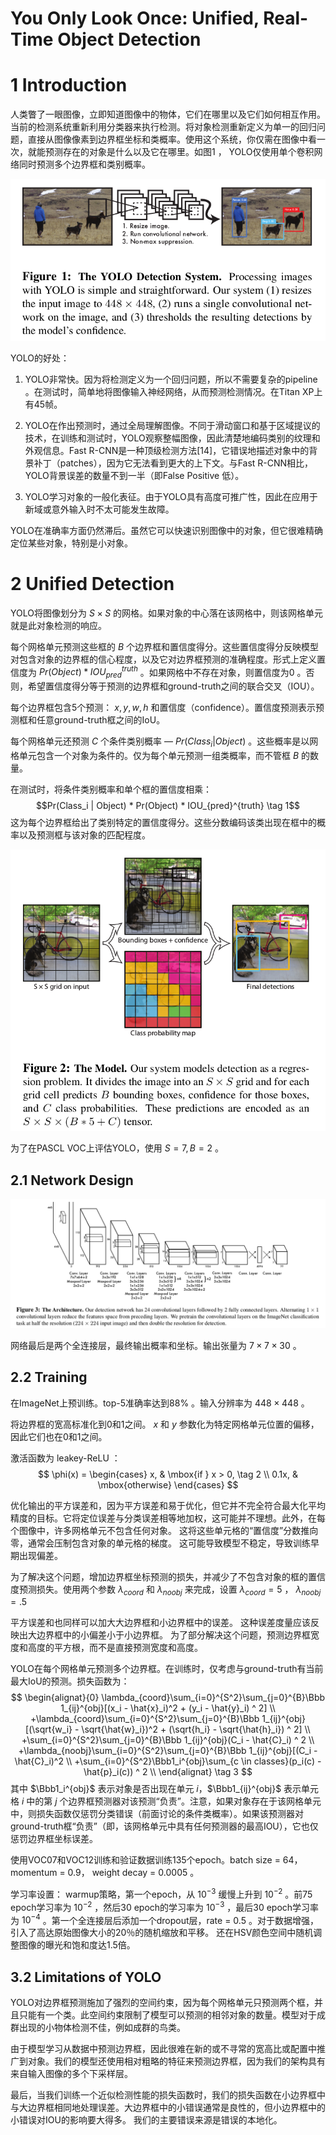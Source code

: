 You Only Look Once: Unified, Real-Time Object Detection
=

# 1 Introduction
人类瞥了一眼图像，立即知道图像中的物体，它们在哪里以及它们如何相互作用。当前的检测系统重新利用分类器来执行检测。将对象检测重新定义为单一的回归问题，直接从图像像素到边界框坐标和类概率。使用这个系统，你仅需在图像中看一次，就能预测存在的对象是什么以及它在哪里。如图1 ， YOLO仅使用单个卷积网络同时预测多个边界框和类别概率。

![yolo system](./images/yolo/yolo-systems.png)

YOLO的好处：

1. YOLO非常快。因为将检测定义为一个回归问题，所以不需要复杂的pipeline 。在测试时，简单地将图像输入神经网络，从而预测检测情况。在Titan XP上有45帧。

2. YOLO在作出预测时，通过全局理解图像。不同于滑动窗口和基于区域提议的技术，在训练和测试时，YOLO观察整幅图像，因此清楚地编码类别的纹理和外观信息。Fast R-CNN是一种顶级检测方法[14]，它错误地描述对象中的背景补丁（patches），因为它无法看到更大的上下文。与Fast R-CNN相比，YOLO背景误差的数量不到一半（即False Positive 低）。

3. YOLO学习对象的一般化表征。由于YOLO具有高度可推广性，因此在应用于新域或意外输入时不太可能发生故障。

YOLO在准确率方面仍然滞后。虽然它可以快速识别图像中的对象，但它很难精确定位某些对象，特别是小对象。

# 2 Unified Detection
YOLO将图像划分为 $S \times S$ 的网格。如果对象的中心落在该网格中，则该网格单元就是此对象检测的响应。

每个网格单元预测这些框的 $B$ 个边界框和置信度得分。这些置信度得分反映模型对包含对象的边界框的信心程度，以及它对边界框预测的准确程度。形式上定义置信度为 $Pr(Object) * IOU_{pred}^{truth}$ 。如果网格中不存在对象，则置信度为0 。否则，希望置信度得分等于预测的边界框和ground-truth之间的联合交叉（IOU）。

每个边界框包含5个预测： $x, y, w, h$ 和置信度（confidence）。置信度预测表示预测框和任意ground-truth框之间的IoU。

每个网格单元还预测 $C$ 个条件类别概率 — $Pr(Class_i | Object)$ 。这些概率是以网格单元包含一个对象为条件的。仅为每个单元预测一组类概率，而不管框 $B$ 的数量。

在测试时，将条件类别概率和单个框的置信度相乘：
$$Pr(Class_i | Object) * Pr(Object) * IOU_{pred}^{truth}  \tag 1$$
这为每个边界框给出了类别特定的置信度得分。这些分数编码该类出现在框中的概率以及预测框与该对象的匹配程度。

![yolo model](./images/yolo/model.png)

为了在PASCL VOC上评估YOLO，使用 $S = 7, B = 2$ 。

## 2.1 Network Design
![yolo architecture](./images/yolo/architecture.png)

网络最后是两个全连接层，最终输出概率和坐标。输出张量为 $7 \times 7 \times 30$ 。

## 2.2 Training
在ImageNet上预训练。top-5准确率达到88% 。输入分辨率为 $448 \times 448$ 。

将边界框的宽高标准化到0和1之间。 $x$ 和 $y$ 参数化为特定网格单元位置的偏移，因此它们也在0和1之间。

激活函数为 leakey-ReLU ：
$$
\phi(x) =
\begin{cases}
x, & \mbox{if  } x > 0,  \tag 2 \\
0.1x, & \mbox{otherwise}
\end{cases}
$$

优化输出的平方误差和，因为平方误差和易于优化，但它并不完全符合最大化平均精度的目标。它将定位误差与分类误差相等地加权，这可能并不理想。此外，在每个图像中，许多网格单元不包含任何对象。 这将这些单元格的“置信度”分数推向零，通常会压制包含对象的单元格的梯度。 这可能导致模型不稳定，导致训练早期出现偏差。

为了解决这个问题，增加边界框坐标预测的损失，并减少了不包含对象的框的置信度预测损失。使用两个参数 $\lambda_{coord}$ 和 $\lambda_{noobj}$ 来完成，设置 $\lambda_{coord} = 5$ ， $\lambda_{noobj} = .5$

平方误差和也同样可以加大大边界框和小边界框中的误差。 这种误差度量应该反映出大边界框中的小偏差小于小边界框。 为了部分解决这个问题，预测边界框宽度和高度的平方根，而不是直接预测宽度和高度。

YOLO在每个网格单元预测多个边界框。在训练时，仅考虑与ground-truth有当前最大IoU的预测。损失函数为：
$$
\begin{alignat}{0}
\lambda_{coord}\sum_{i=0}^{S^2}\sum_{j=0}^{B}\Bbb 1_{ij}^{obj}[(x_i - \hat{x}_i)^2 + (y_i - \hat{y}_i) ^ 2]   \\
+\lambda_{coord}\sum_{i=0}^{S^2}\sum_{j=0}^{B}\Bbb 1_{ij}^{obj}[(\sqrt{w_i} - \sqrt{\hat{w}_i})^2 + (\sqrt{h_i} - \sqrt{\hat{h}_i}) ^ 2]   \\
+\sum_{i=0}^{S^2}\sum_{j=0}^{B}\Bbb 1_{ij}^{obj}(C_i - \hat{C}_i) ^ 2 \\
+\lambda_{noobj}\sum_{i=0}^{S^2}\sum_{j=0}^{B}\Bbb 1_{ij}^{obj}[(C_i - \hat{C}_i)^2 \\
+\sum_{i=0}^{S^2}\Bbb1_i^{obj}\sum_{c \in classes}(p_i(c) - \hat{p}_i(c)) ^ 2   \\
\end{alignat}    \tag 3
$$
其中 $\Bbb1_i^{obj}$ 表示对象是否出现在单元 $i$，$\Bbb1_{ij}^{obj}$ 表示单元格 $i$ 中的第 $j$ 个边界框预测器对该预测“负责”。注意，如果对象存在于该网格单元中，则损失函数仅惩罚分类错误（前面讨论的条件类概率）。如果该预测器对ground-truth框“负责”（即，该网格单元中具有任何预测器的最高IOU），它也仅惩罚边界框坐标误差。

使用VOC07和VOC12训练和验证数据训练135个epoch。batch size = 64， momentum = 0.9， weight decay = 0.0005 。

学习率设置： warmup策略，第一个epoch，从 $10^{-3}$ 缓慢上升到 $10^{-2}$ 。前75 epoch学习率为 $10^{-2}$ ，然后30 epoch的学习率为 $10^{-3}$ ，最后30 epoch学习率为 $10^{-4}$ 。第一个全连接层后添加一个dropout层，rate = 0.5 。对于数据增强，引入了高达原始图像大小的20％的随机缩放和平移。 还在HSV颜色空间中随机调整图像的曝光和饱和度达1.5倍。

## 3.2 Limitations of YOLO
YOLO对边界框预测施加了强烈的空间约束，因为每个网格单元只预测两个框，并且只能有一个类。此空间约束限制了模型可以预测的相邻对象的数量。模型对于成群出现的小物体检测不佳，例如成群的鸟类。

由于模型学习从数据中预测边界框，因此很难在新的或不寻常的宽高比或配置中推广到对象。我们的模型还使用相对粗略的特征来预测边界框，因为我们的架构具有来自输入图像的多个下采样层。

最后，当我们训练一个近似检测性能的损失函数时，我们的损失函数在小边界框中与大边界框相同地处理误差。大边界框中的小错误通常是良性的，但小边界框中的小错误对IOU的影响要大得多。 我们的主要错误来源是错误的本地化。
